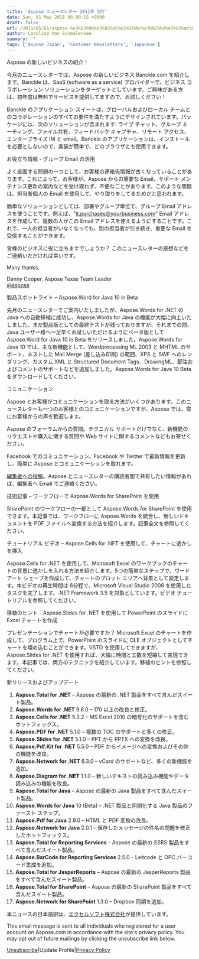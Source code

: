 ```yaml
---
title: 'Aspose ニュースレター 2011年 5月'
date: Sun, 01 May 2011 06:00:15 +0000
draft: false
url: /2011/05/01/aspose-%e3%83%8b%e3%83%a5%e3%83%bc%e3%82%b9%e3%83%ac%e3%82%bf%e3%83%bc-2011%e5%b9%b4-5%e6%9c%88/
author: Caroline Von Schmalensee
summary: ''
tags: ['Aspose Japan', 'Customer Newsletters', 'Japanese']
---
```


Aspose の新しいビジネスの紹介！

今月のニュースレターでは、Aspose の新しいビジネス Banckle.com を紹介します。Banckle は、SaaS (software as a service) プロバイダーで、ビジネス コラボレーション ソリューションをターゲットとしています。ご興味がある方は、初年度は無料でサービスを提供してますので、お試しください！

Banckle のアプリケーション スイートは、グローバルおよびローカル チームとのコラボレーションのすべての要件を満たすようにデザインされています。パッケージには、次のソリューションが含まれます: ライブ チャット、グループ ミーティング、ファイル共有、フィードバック キャプチャ、リモート アクセス、エンタープライズ IM と email。Banckle のアプリケーションは、インストールを必要としないので、実装が簡単で、どのブラウザとも使用できます。

お役立ち情報 - グループ Email の活用

よく直面する問題の一つとして、お客様の連絡先情報が古くなっていることがあります。これによって、お客様が、Aspose からの重要な Email、サポート メンテナンス更新の案内などを受け取れず、不便なことがあります。このような問題は、担当者個人の Email を使用して、やり取りをしてるためだと思われます。

簡単なソリューションとしては、部署やグループ単位で、グループ Email アドレスを使うことです。例えば、"it.purchases@yourbusiness.com" Email アドレスを作成して、複数の人がこの Email アドレスを使えるようにすることです。これで、一人の担当者がいなくなっても、別の担当者が引き続き、重要な Email を受信することができます。

皆様のビジネスに役に立ちますでしょうか？ このニュースレターの感想などをご連絡いただければ幸いです。

Many thanks,

Danny Cooper, Aspose Texas Team Leader  
[@aspose][1]

製品スポットライト – Aspose.Word for Java 10 in Beta

先月のニュースレターでご案内いたしましたが、Aspose.Words for .NET の Java への自動移植に成功し、Aspose.Words for Java の機能が大幅に向上いたしました。まだ製品版としての最終テストが残っておりますが、それまでの間、Java ユーザー様へ一足早くお試しいただけるようにベータ版として Aspose.Word for Java 10 in Beta をリリースしました。Aspose.Words for Java 10 では、主な新機能として、Wordprocessing ML 2003 と MHTML のサポート、ネストした Mail Merge (差し込み印刷) の範囲、XPS と SWF へのレンダリング、カスタム XML と Structured Document Tags、DrawingML、脚注およびコメントのサポートなどを追加しました。Aspose.Words for Java 10 Beta をダウンロードしてください。

コミュニケーション

Aspose とお客様がコミュニケーションを取る方法がいくつかあります。このニュースレターも一つのお客様とのコミュニケーションですが、Aspose では、常にお客様からの声を歓迎します。

Aspose のフォーラムからの質問。テクニカル サポートだけでなく、新機能のリクエストや購入に関する質問や Web サイトに関するコメントなどもお寄せください。

Facebook でのコミュニケーション。Facebook や Twitter で最新情報を更新し、簡単に Aspose とコミュニケーションを取れます。

[編集者への投稿][2]。Aspose とニュースレターの購読者間で共有したい情報があれば、編集者へ Email でご連絡ください。

技術記事 – ワークフローで Aspose.Words for SharePoint を使用

SharePoint のワークフローの一部として Aspose.Words for SharePoint を使用できます。本記事では、ワークフローに Aspose.Words を統合し、新しいドキュメントを PDF ファイルへ変換する方法を紹介します。記事全文を参照してください。

チュートリアル ビデオ – Aspose.Cells for .NET を使用して、チャートに透かしを挿入

Aspose.Cells for .NET を使用して、Microsoft Excel のワークブックのチャートの背景に透かしを入れる方法を紹介します。5つの簡単なステップで、ワードアート シェープを作成して、チャートのプロット エリアへ背景として設定します。本ビデオの再生時間は 6分程で、Microsoft Visual Studio 2008 を使用したタスクを完了します。.NET Framework 3.5 を対象としています。ビデオ チュートリアルを参照してください。

移植のヒント - Aspose.Slides for .NET を使用して PowerPoint のスライドに Excel チャートを作成

プレゼンテーションでチャートが必要ですか？ Microsoft Excel のチャートを作成して、プログラム上で、PowerPoint のスライドに OLE オブジェクトとしてチャートを埋め込むことができます。VSTO を使用してできますが、Aspose.Slides for .NET を使用すれば、大幅に時間と工数を短縮して実現できます。本記事では、両方のテクニックを紹介しています。移植のヒントを参照してください。

新リリースおよびアップデート

1.  **Aspose.Total for .NET** – Aspose の最新の .NET 製品をすべて含んだスイート製品。
2.  **Aspose.Words for .NET** 9.8.0 – 170 以上の改良と修正。
3.  **Aspose.Cells for .NET** 5.3.2 – MS Excel 2010 の暗号化のサポートを含むホットフィックス。
4.  **Aspose.PDF for .NET** 5.1.0 – 複数の TOC のサポートと多くの修正。
5.  **Aspose.Slides for .NET** 5.1.0 – PPT から PPTX への変換を改良。
6.  **Aspose.Pdf.Kit for .NET** 5.5.0 – PDF からイメージへの変換およびその他の機能を改良。
7.  **Aspose.Network for .NET** 6.3.0 – vCard のサポートなど、多くの新機能を追加。
8.  **Aspose.Diagram for .NET** 1.1.0 – 新しいテキストの読み込み機能やデータ読み込みの機能を改良。
9.  **Aspose.Total for Java** – Aspose の最新の Java 製品をすべて含んだスイート製品。
10.  **Aspose.Words for Java** 10 (Beta) – .NET 製品と同期化する Java 製品のファースト ステップ。
11.  **Aspose.Pdf for Java** 2.9.0 – HTML と PDF 変換の改良。
12.  **Aspose.Network for Java** 2.0.1 – 保存したメッセージの件名の問題を修正したホットフィックス。
13.  **Aspose.Total for Reporting Services** – Aspose の最新の SSRS 製品をすべて含んだスイート製品。
14.  **Aspose.BarCode for Reporting Services** 2.5.0 – Leitcode と OPC バーコード生成を追加。
15.  **Aspose.Total for JasperReports** – Aspose の最新の JasperReports 製品をすべて含んだスイート製品。
16.  **Aspose.Total for SharePoint** – Aspose の最新の SharePoint 製品をすべて含んだスイート製品。
17.  **Aspose.Network for SharePoint** 1.3.0 – Dropbox 同期を追加。

本ニュースの日本語訳は、[エクセルソフト株式会社][3]が提供しています。

This email message is sent to all individuals who registered for a user account on Aspose.com in accordance with the site's privacy policy. You may opt out of future mailings by clicking the unsubscribe link below.  
  
[Unsubscribe][4]|Update Profile|[Privacy Policy][5]




[1]: http://twitter.com/#!/aspose
[2]: mailto:editors@aspose.com
[3]: http://www.xlsoft.com/jp/products/aspose/index.html?asposenews
[4]: http://www.aspose.com/NewsLetter/RemoveMe.aspx?UserID=[UserID]
[5]: https://docs.aspose.com/display/emailnet/Home



